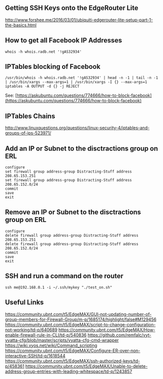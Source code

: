 ## Getting SSH Keys onto the EdgeRouter Lite

http://www.forshee.me/2016/03/01/ubiquiti-edgerouter-lite-setup-part-1-the-basics.html

## How to get all Facebook IP Addresses

    whois -h whois.radb.net '!gAS32934'

## IPTables blocking of Facebook

    /usr/bin/whois -h whois.radb.net '!gAS32934' | head -n -1 | tail -n -1 | /usr/bin/xargs --max-args=1 | /usr/bin/xargs -I {} --max-args=1 iptables -A OUTPUT -d {} -j REJECT

See: [https://askubuntu.com/questions/774666/how-to-block-facebook](https://askubuntu.com/questions/774666/how-to-block-facebook)

## IPTables Chains

http://www.linuxquestions.org/questions/linux-security-4/iptables-and-groups-of-ips-523971/

## Add an IP or Subnet to the disctractions group on ERL

    configure
    set firewall group address-group Distracting-Stuff address 208.65.153.251
    set firewall group address-group Distracting-Stuff address 208.65.152.0/24
    commit
    save
    exit

## Remove an IP or Subnet to the disctractions group on ERL

    configure
    delete firewall group address-group Distracting-Stuff address 208.65.153.251
    delete firewall group address-group Distracting-Stuff address 208.65.152.0/24
    commit
    save
    exit
  
## SSH and run a command on the router

    ssh me@192.168.0.1 -i ~/.ssh/mykey "./test_on.sh"
    
## Useful Links
    
https://community.ubnt.com/t5/EdgeMAX/GUI-not-updating-number-of-group-members-for-Firewall-Group/m-p/1685174/highlight/false#M129456
https://community.ubnt.com/t5/EdgeMAX/script-to-change-configuration-not-working/td-p/640689
https://community.ubnt.com/t5/EdgeMAX/How-enable-firewall-rule-in-CLI/td-p/540836
https://github.com/remfalc/vyt-vyatta-cfg/blob/master/scripts/vyatta-cfg-cmd-wrapper
https://wiki.vyos.net/wiki/Command_scripting
https://community.ubnt.com/t5/EdgeMAX/Configure-ER-over-non-interactive-SSH/td-p/1618544
https://community.ubnt.com/t5/EdgeMAX/ssh-authorized-keys/td-p/458361
https://community.ubnt.com/t5/EdgeMAX/Unable-to-delete-address-group-entries-with-leading-whitespace/td-p/1243857